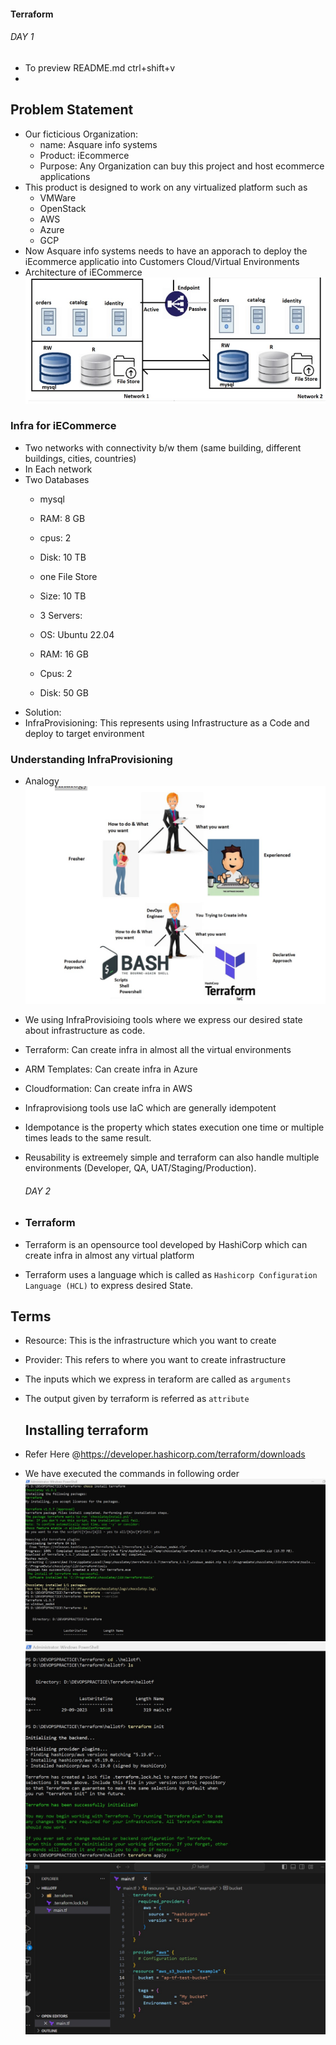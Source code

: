 #### Terraform

###### DAY 1
* To preview README.md ctrl+shift+v
* 
## Problem Statement
* Our ficticious Organization:
    * name: Asquare info systems
    * Product: iEcommerce
    * Purpose: Any Organization can buy this project and host ecommerce  applications 
* This product is designed to work on any virtualized platform such as
    * VMWare
    * OpenStack
    * AWS
    * Azure
    * GCP
* Now Asquare info systems needs to have an apporach to deploy 
  the iEcommerce applicatio into Customers Cloud/Virtual Environments
* Architecture of iECommerce
![preview](images/Terraform1.jpg)

### Infra for iECommerce
* Two networks with connectivity b/w them 
  (same building, different    buildings, cities, countries)
* In Each network
* Two Databases
    * mysql
    * RAM: 8 GB
    * cpus: 2
    * Disk: 10 TB
  
    * one File Store
    * Size: 10 TB
  
    * 3 Servers:
    * OS: Ubuntu 22.04
    * RAM: 16 GB
    * Cpus: 2
    * Disk: 50 GB
* Solution:
* InfraProvisioning: This represents using Infrastructure as a Code
  and deploy to target environment
### Understanding InfraProvisioning
 * Analogy
  ![preview](images/Terraform2.jpg)
* We using InfraProvisioing tools where we express our desired state 
  about  infrastructure as code.
* Terraform: Can create infra in almost all the virtual environments
* ARM Templates: Can create infra in Azure
* Cloudformation: Can create infra in AWS
* Infraprovisiong tools use IaC which are generally idempotent
* Idempotance is the property which states execution one time
  or multiple times leads to the same result.
* Reusability is extreemely simple and terraform can also handle
  multiple environments (Developer, QA, UAT/Staging/Production).

  ###### DAY 2

* ### Terraform 
  
* Terraform is an opensource tool developed by HashiCorp which can 
  create infra in almost any virtual platform
* Terraform uses a language which is called as 
  `Hashicorp Configuration   Language (HCL)` to express desired State.

## Terms

* Resource: This is the infrastructure which you want to create
* Provider: This refers to where you want to create infrastructure
* The inputs which we express in teraform are called as `arguments`
* The output given by terraform is referred as `attribute`
  
  ## Installing terraform
 
* Refer Here @https://developer.hashicorp.com/terraform/downloads 
* We have executed the commands in following order
  ![preview](images/Terraform3.jpg)
  ![preview](images/Terraform4.jpg)
  ![preview](images/Terraform5.jpg)






